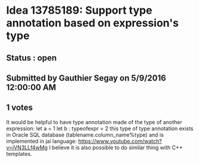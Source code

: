 # Idea 13785189: Support type annotation based on expression's type #

## Status : open

## Submitted by Gauthier Segay on 5/9/2016 12:00:00 AM

## 1 votes

It would be helpful to have type annotation made of the type of another expression:
let a = 1
let b : typeofexpr<a> = 2
this type of type annotation exists in Oracle SQL database (tablename.column_name%type) and is implemented in jai language:
https://www.youtube.com/watch?v=iVN3LLf4wMg
I believe it is also possible to do similar thing with C++ templates.

